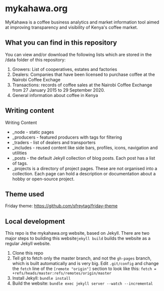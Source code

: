 # mykahawa.org
MyKahawa is a coffee business analytics and market information tool aimed at improving transparency and visibility of Kenya's coffee market. 

## What you can find in this repository
You can view and/or download the following lists which are stored in the /data folder of this repository:
1. Growers: List of cooperatives, estates and factories 
2. Dealers: Companies that have been licensed to purchase coffee at the Nairobi Coffee Exchage
3. Transactions: records of coffee sales at the Nairobi Coffee Exchange from 27 January 2015 to 29 September 2020.
4. General information about coffee in Kenya 

## Writing content
Writing Content
- _node - static pages
- _producers - featured producers with tags for filtering
- _traders - list of dealers and transporters
- _includes - reused content like side bars, profiles, icons, navigation and utilities
- _posts - the default Jekyll collection of blog posts. Each post has a list of tags. 
- _projects is a directory of project pages. These are not organised into a collection. Each page can hold a description or documentation about a hobby or open-source project.

## Theme used
Friday theme: https://github.com/sfreytag/friday-theme

## Local development

This repo is the mykahawa.org website, based on Jekyll. There are two major steps to building this website`jekyll build` builds the website as a regular Jekyll website.

1. Clone this repo
2. Tell git to fetch only the master branch, and not the `gh-pages` branch, which is built automatically and is very big. Edit `.git/config` and change the `fetch` line of the `[remote "origin"]` section to look like this: `fetch = +refs/heads/master:refs/remotes/origin/master`
3. Install Jekyll: `bundle install`
4. Build the website: `bundle exec jekyll server --watch --incremental`
